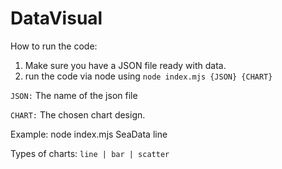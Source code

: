 # DataVisual

How to run the code:
1. Make sure you have a JSON file ready with data.
2. run the code via node using `node index.mjs {JSON} {CHART}` 

`JSON:` The name of the json file

`CHART:` The chosen chart design.

Example: node index.mjs SeaData line 

Types of charts: `line | bar | scatter`

